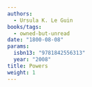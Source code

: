 ```yaml
---
authors:
  - Ursula K. Le Guin
books/tags:
  - owned-but-unread
date: "1800-08-08"
params:
  isbn13: "9781842556313"
  year: "2008"
title: Powers
weight: 1
---
```


<!--more-->
